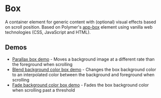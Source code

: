 # Box

A container element for generic content with (optional) visual effects based on scroll position. Based on Polymer's [app-box](https://elements.polymer-project.org/elements/app-layout?active=app-box) element using vanilla web technologies (CSS, JavaScript and HTML).

## Demos

- [Parallax box demo](http://mdk.frontendmatter.com/box-parallax.html) - Moves a background image at a different rate than the foreground when scrolling
- [Blend background color box demo](http://mdk.frontendmatter.com/box-blend.html) - Changes the box background color to an interpolated color between the background and foreground when scrolling
- [Fade background color box demo](http://mdk.frontendmatter.com/box-fade.html) - Fades the box background color when scrolling past a threshold